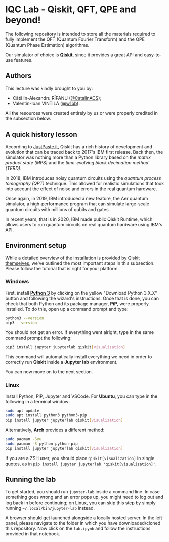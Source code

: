 # IQC Lab - Qiskit, QFT, QPE and beyond!

The following repository is intended to store all the materials required to
fully implement the QFT (Quantum Fourier Transform) and the QPE (Quantum Phase
Estimation) algorithms.

Our simulator of choice is [**Qiskit**](https://qiskit.org/), since it provides
a great API and easy-to-use features.

## Authors

This lecture was kindly brought to you by:

- Cătălin-Alexandru RÎPANU ([@CatalinACS](https://github.com/CatalinACS));
- Valentin-Ioan VINTILĂ ([@w1bb](https://github.com/w1bb)).

All the resources were created entirely by us or were properly credited in the subsection below.

## A quick history lesson

According to [JustPaste.it](https://justpaste.it/9trhs), Qiskit has a rich
history of development and evolution that can be traced back to 2017's IBM
first release. Back then, the simulator was nothing more than a Python library
based on the _matrix product state (MPS)_ and the
_time-evolving block decimation method (TEBD)_.

In 2018, IBM introduces noisy quantum circuits using the
_quantum process tomography (QPT)_ technique. This allowed for realistic
simulations that took into account the effect of noise and errors in the real
quantum hardware.

Once again, in 2019, IBM introduced a new feature, the Aer quantum simulator,
a high-performance program that can simulate large-scale quantum circuits with
millions of qubits and gates.

In recent years, that is in 2020, IBM made public Qiskit Runtime, which allows
users to run quantum circuits on real quantum hardware using IBM's API.

## Environment setup

While a detailed overview of the installation is provided by
[Qiskit themselves](https://qiskit.org/documentation/getting_started.html),
we've outlined the most important steps in this subsection. Please follow the
tutorial that is right for your platform.

### Windows

First, install [**Python 3**](https://www.python.org/downloads/) by clicking on
the yellow "Download Python 3.X.X" button and following the wizard's
instructions. Once that is done, you can check that both Python and its package
manager, **PiP**, were properly installed. To do this, open up a command prompt
and type:

```bash
python3 --version
pip3 --version
```

You should not get an error. If everything went alright, type in the same
command prompt the following:

```bash
pip3 install jupyter jupyterlab qiskit[visualization]
```

This command will automatically install everything we need in order to correctly
run **Qiskit** inside a **Jupyter lab** environment.

You can now move on to the next section.

### Linux

Install Python, PiP, Jupyter and VSCode. For **Ubuntu**, you can type in the
following in a terminal window:

```bash
sudo apt update
sudo apt install python3 python3-pip
pip install jupyter jupyterlab qiskit[visualization]
```

Alternatively, **Arch** provides a different method:

```bash
sudo pacman -Syu
sudo pacman -S python python-pip
pip install jupyter jupyterlab qiskit[visualization]
```

If you are a ZSH user, you should place `qiskit[visualization]` in single
quotes, as in `pip install jupyter jupyterlab 'qiskit[visualization]'`.

## Running the lab

To get started, you should run `jupyter-lab` inside a command line. In case
something goes wrong and an error pops up, you might need to log out and log
back in before continuing; on Linux, you can skip this step by simply running
`~/.local/bin/jupyter-lab` instead.

A browser should get launched alongside a locally hosted server. In the left
panel, please navigate to the folder in which you have downloaded/cloned this
repository. Now click on the `lab.ipynb` and follow the instructions provided in
that notebook.